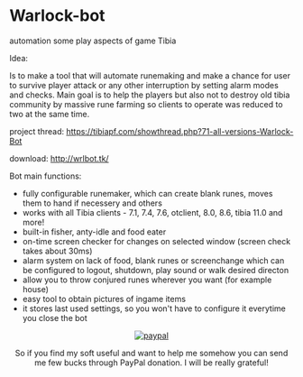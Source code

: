 # Warlock-bot
automation some play aspects of game Tibia
 
 
 
Idea:

Is to make a tool that will automate runemaking and make a chance for user to survive player attack or any other interruption by setting alarm modes and checks. Main goal is to help the players but also not to destroy old tibia community by massive rune farming so clients to operate was reduced to two at the same time.

project thread:      https://tibiapf.com/showthread.php?71-all-versions-Warlock-Bot

download:      http://wrlbot.tk/

Bot main functions:
*   fully configurable runemaker, which can create blank runes, moves them to hand if necessery and others
*   works with all Tibia clients - 7.1, 7.4, 7.6, otclient, 8.0, 8.6, tibia 11.0 and more!
*   built-in fisher, anty-idle and food eater
*   on-time screen checker for changes on selected window (screen check takes about 30ms)
*   alarm system on lack of food, blank runes or screenchange which can be configured to logout, shutdown, play sound or walk desired directon
*   allow you to throw conjured runes wherever you want (for example house)
*   easy tool to obtain pictures of ingame items
*   it stores last used settings, so you won't have to configure it everytime you close the bot


 <center>
 
 
[![paypal](https://www.paypalobjects.com/en_US/i/btn/btn_donateCC_LG.gif)](https://www.paypal.com/cgi-bin/webscr?cmd=_s-xclick&hosted_button_id=C9FXNFELYMDH8)

So if you find my soft useful and want to help me somehow you can send me few bucks through PayPal donation. I will be really grateful! 
 
 </center>

